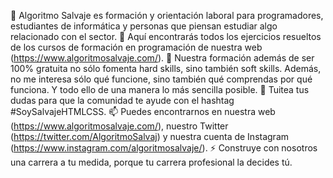  👋 Algoritmo Salvaje es formación y orientación laboral para programadores, estudiantes de informática y personas que piensan estudiar algo relacionado con el sector.
 👀 Aquí encontrarás todos los ejercicios resueltos de los cursos de formación en programación de nuestra web (https://www.algoritmosalvaje.com/).
 🌱 Nuestra formación además de ser 100% gratuita no sólo fomenta hard skills, sino también soft skills. Además, no me interesa sólo qué funcione, sino también qué comprendas por qué funciona. Y todo ello de una manera lo más sencilla posible.
 💞️ Tuitea tus dudas para que la comunidad te ayude con el hashtag #SoySalvajeHTMLCSS. 
 📫 Puedes encontrarnos en nuestra web (https://www.algoritmosalvaje.com/), nuestro Twitter (https://twitter.com/AlgoritmoSalvaj) y nuestra cuenta de Instagram (https://www.instagram.com/algoritmosalvaje/).
 ⚡ Construye con nosotros una carrera a tu medida, porque tu carrera profesional la decides tú.

<!---
AlgoritmoSalvaje/AlgoritmoSalvaje is a ✨ special ✨ repository because its `README.md` (this file) appears on your GitHub profile.
You can click the Preview link to take a look at your changes.
--->
